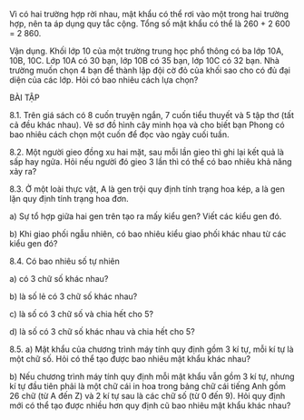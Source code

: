 Vì có hai trường hợp rời nhau, mật khẩu có thể rơi vào một trong hai trường hợp, nên ta áp dụng quy tắc cộng. Tổng số mật khẩu có thể là 260 + 2 600 = 2 860.

Vận dụng. Khối lớp 10 của một trường trung học phổ thông có ba lớp 10A, 10B, 10C. Lớp 10A có 30 bạn, lớp 10B có 35 bạn, lớp 10C có 32 bạn. Nhà trường muốn chọn 4 bạn để thành lập đội cờ đỏ của khối sao cho có đủ đại diện của các lớp. Hỏi có bao nhiêu cách lựa chọn?

BÀI TẬP

8.1. Trên giá sách có 8 cuốn truyện ngắn, 7 cuốn tiểu thuyết và 5 tập thơ (tất cả đều khác nhau). Vẽ sơ đồ hình cây minh họa và cho biết bạn Phong có bao nhiêu cách chọn một cuốn để đọc vào ngày cuối tuần.

8.2. Một người gieo đồng xu hai mặt, sau mỗi lần gieo thì ghi lại kết quả là sấp hay ngửa. Hỏi nếu người đó gieo 3 lần thì có thể có bao nhiêu khả năng xảy ra?

8.3. Ở một loài thực vật, A là gen trội quy định tính trạng hoa kép, a là gen lặn quy định tính trạng hoa đơn.

a) Sự tổ hợp giữa hai gen trên tạo ra mấy kiểu gen? Viết các kiểu gen đó.

b) Khi giao phối ngẫu nhiên, có bao nhiêu kiểu giao phối khác nhau từ các kiểu gen đó?

8.4. Có bao nhiêu số tự nhiên

a) có 3 chữ số khác nhau?

b) là số lẻ có 3 chữ số khác nhau?

c) là số có 3 chữ số và chia hết cho 5?

d) là số có 3 chữ số khác nhau và chia hết cho 5?

8.5. a) Mật khẩu của chương trình máy tính quy định gồm 3 kí tự, mỗi kí tự là một chữ số. Hỏi có thể tạo được bao nhiêu mật khẩu khác nhau?

b) Nếu chương trình máy tính quy định mỗi mật khẩu vẫn gồm 3 kí tự, nhưng kí tự đầu tiên phải là một chữ cái in hoa trong bảng chữ cái tiếng Anh gồm 26 chữ (từ A đến Z) và 2 kí tự sau là các chữ số (từ 0 đến 9). Hỏi quy định mới có thể tạo được nhiều hơn quy định cũ bao nhiêu mật khẩu khác nhau?